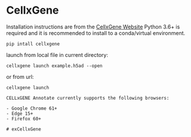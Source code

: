 # CellxGene

Installation instructions are from the [CellxGene Website]([https://github.com/chanzuckerberg/cellxgene](https://cellxgene.cziscience.com/docs/05__Annotate%20and%20Analyze%20Your%20Data/5_1__Getting%20Started:%20Install,%20Launch,%20Quick%20Start))
Python 3.6+ is required and it is recommended to install to a conda/virtual environment.

```
pip intall cellxgene
```

launch from local file in current directory:
```
cellxgene launch example.h5ad --open
```
or from url:
```
cellxgene launch 

CELLxGENE Annotate currently supports the following browsers:

- Google Chrome 61+
- Edge 15+
- Firefox 60+

# exCellxGene

